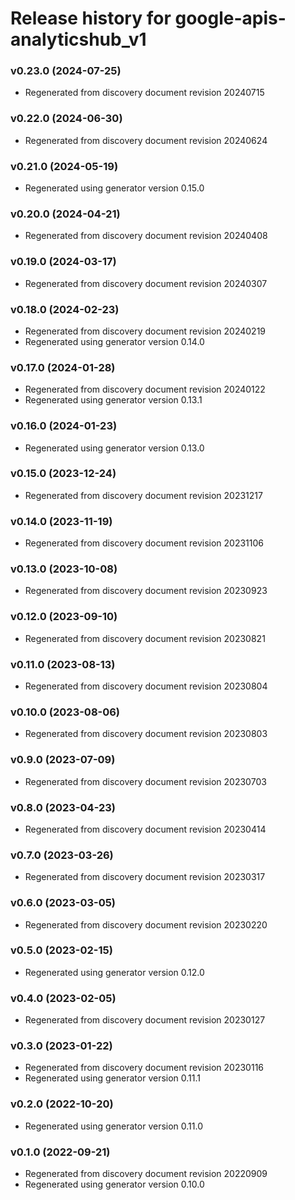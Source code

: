# Release history for google-apis-analyticshub_v1

### v0.23.0 (2024-07-25)

* Regenerated from discovery document revision 20240715

### v0.22.0 (2024-06-30)

* Regenerated from discovery document revision 20240624

### v0.21.0 (2024-05-19)

* Regenerated using generator version 0.15.0

### v0.20.0 (2024-04-21)

* Regenerated from discovery document revision 20240408

### v0.19.0 (2024-03-17)

* Regenerated from discovery document revision 20240307

### v0.18.0 (2024-02-23)

* Regenerated from discovery document revision 20240219
* Regenerated using generator version 0.14.0

### v0.17.0 (2024-01-28)

* Regenerated from discovery document revision 20240122
* Regenerated using generator version 0.13.1

### v0.16.0 (2024-01-23)

* Regenerated using generator version 0.13.0

### v0.15.0 (2023-12-24)

* Regenerated from discovery document revision 20231217

### v0.14.0 (2023-11-19)

* Regenerated from discovery document revision 20231106

### v0.13.0 (2023-10-08)

* Regenerated from discovery document revision 20230923

### v0.12.0 (2023-09-10)

* Regenerated from discovery document revision 20230821

### v0.11.0 (2023-08-13)

* Regenerated from discovery document revision 20230804

### v0.10.0 (2023-08-06)

* Regenerated from discovery document revision 20230803

### v0.9.0 (2023-07-09)

* Regenerated from discovery document revision 20230703

### v0.8.0 (2023-04-23)

* Regenerated from discovery document revision 20230414

### v0.7.0 (2023-03-26)

* Regenerated from discovery document revision 20230317

### v0.6.0 (2023-03-05)

* Regenerated from discovery document revision 20230220

### v0.5.0 (2023-02-15)

* Regenerated using generator version 0.12.0

### v0.4.0 (2023-02-05)

* Regenerated from discovery document revision 20230127

### v0.3.0 (2023-01-22)

* Regenerated from discovery document revision 20230116
* Regenerated using generator version 0.11.1

### v0.2.0 (2022-10-20)

* Regenerated using generator version 0.11.0

### v0.1.0 (2022-09-21)

* Regenerated from discovery document revision 20220909
* Regenerated using generator version 0.10.0

